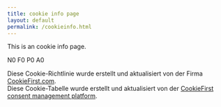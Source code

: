 ```yaml
---
title: cookie info page
layout: default
permalink: /cookieinfo.html
---
```

<p>This is an cookie info page.</p>

<p>
<span id="ci-necessary">N0</span> <span id="ci-functional">F0</span> <span id="ci-performance">P0</span> <span id="ci-advertising">A0</span>
</p>

<script type="text/plain" data-cookiefirst-category="necessary" src="https://cc.pc-cdn.de/all/ci-necessary.js"></script>
<script type="text/plain" data-cookiefirst-category="functional" src="https://cc.pc-cdn.de/all/ci-functional.js"></script>
<script type="text/plain" data-cookiefirst-category="performance" src="https://cc.pc-cdn.de/all/ci-performance.js"></script>
<script type="text/plain" data-cookiefirst-category="advertising" src="https://cc.pc-cdn.de/all/ci-advertising.js"></script>

<div id="cookiefirst-policy-page"></div>
  <div>Diese Cookie-Richtlinie wurde erstellt und aktualisiert von der Firma <a href="https://cookiefirst.com">CookieFirst.com</a>.</div>
<div id="cookiefirst-cookies-table"></div>
  <div>Diese Cookie-Tabelle wurde erstellt und aktualisiert von der <a href="https://cookiefirst.com">CookieFirst consent management platform</a>.</div>
